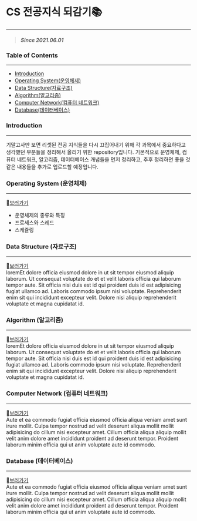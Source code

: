 # CS 전공지식 되감기📚
--- 
> ##### Since 2021.06.01

### Table of Contents
---
* [Introduction](#introduction)
* [Operating System(운영체제)](#operating-system-(운영체제))
* [Data Structure(자료구조)](#data-structure-(자료구조))
* [Algorithm(알고리즘)](#algorithm-(알고리즘))
* [Computer Network(컴퓨터 네트워크)](#computer-network-(컴퓨터-네트워크))
* [Database(데이터베이스)](#database-(데이터베이스))


### Introduction
---
기말고사만 보면 리셋된 전공 지식들을 다시 끄집어내기 위해 각 과목에서 중요하다고 생각했던 부분들을 정리해서 올리기 위한 repository입니다. 기본적으로 운영체제, 컴퓨터 네트워크, 알고리즘, 데이터베이스 개념들을 먼저 정리하고, 추후 정리하면 좋을 것 같은 내용들을 추가로 업로드할 예정입니다. 

### Operating System (운영체제)
---
📍[보러가기](./contents/operating-system-(운영체제))
* 운영체제의 종류와 특징  
* 프로세스와 스레드  
* 스케쥴링  

### Data Structure (자료구조)
---
📍[보러가기](./contents/data-structure)  
loremEt dolore officia eiusmod dolore in ut sit tempor eiusmod aliquip laborum. Ut consequat voluptate do et et velit laboris officia qui laborum tempor aute. Sit officia nisi duis est id qui proident duis id est adipisicing fugiat ullamco ad. Laboris commodo ipsum nisi voluptate. Reprehenderit enim sit qui incididunt excepteur velit. Dolore nisi aliquip reprehenderit voluptate et magna cupidatat id.

### Algorithm (알고리즘)
---
📍[보러가기](./contents/algorithm)  
loremEt dolore officia eiusmod dolore in ut sit tempor eiusmod aliquip laborum. Ut consequat voluptate do et et velit laboris officia qui laborum tempor aute. Sit officia nisi duis est id qui proident duis id est adipisicing fugiat ullamco ad. Laboris commodo ipsum nisi voluptate. Reprehenderit enim sit qui incididunt excepteur velit. Dolore nisi aliquip reprehenderit voluptate et magna cupidatat id.

### Computer Network (컴퓨터 네트워크)
---
📍[보러가기](./contents/computer-network)  
Aute et ea commodo fugiat officia eiusmod officia aliqua veniam amet sunt irure mollit. Culpa tempor nostrud ad velit deserunt aliqua mollit mollit adipisicing do cillum nisi excepteur amet. Cillum officia aliqua aliquip mollit velit anim dolore amet incididunt proident ad deserunt tempor. Proident laborum minim officia qui ut anim voluptate aute id commodo.

### Database (데이터베이스)
---
📍[보러가기](./contents/database)  
Aute et ea commodo fugiat officia eiusmod officia aliqua veniam amet sunt irure mollit. Culpa tempor nostrud ad velit deserunt aliqua mollit mollit adipisicing do cillum nisi excepteur amet. Cillum officia aliqua aliquip mollit velit anim dolore amet incididunt proident ad deserunt tempor. Proident laborum minim officia qui ut anim voluptate aute id commodo.